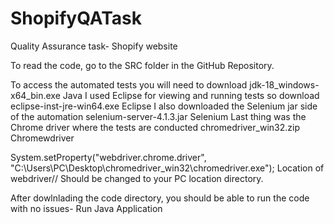 # ShopifyQATask
Quality Assurance task- Shopify website

To read the code, go to the SRC folder in the GitHub Repository.

To access the automated tests you will need to download jdk-18_windows-x64_bin.exe Java I used Eclipse for viewing and running tests so download eclipse-inst-jre-win64.exe Eclipse I also downloaded the Selenium jar side of the automation selenium-server-4.1.3.jar Selenium Last thing was the Chrome driver where the tests are conducted chromedriver_win32.zip Chromewdriver

System.setProperty("webdriver.chrome.driver", "C:\Users\PC\Desktop\chromedriver_win32\chromedriver.exe"); Location of webdriver// Should be changed to your PC location directory.

After dowlnlading the code directory, you should be able to run the code with no issues- Run Java Application
